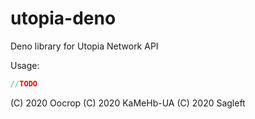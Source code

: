 # utopia-deno

Deno library for Utopia Network API

Usage: 
```javascript
//TODO
```

(C) 2020 Oocrop
(C) 2020 KaMeHb-UA
(C) 2020 Sagleft
